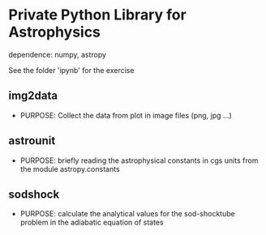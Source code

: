 Private Python Library for Astrophysics
=======================================

dependence: numpy, astropy

See the folder 'ipynb' for the exercise

img2data
-----------
* PURPOSE: Collect the data from plot in image files (png, jpg ...)

astrounit
-----------
* PURPOSE: briefly reading the astrophysical constants in cgs units from the module astropy.constants

sodshock
-----------
* PURPOSE: calculate the analytical values for the sod-shocktube problem in the adiabatic equation of states

